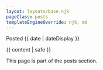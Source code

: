 ```yaml
---
layout: layouts/base.njk
pageClass: posts
templateEngineOverride: njk, md
---
```


<p class="date">
  Posted <time datetime="{{ date }}">{{ date | dateDisplay }}</time>
</p>
<main>

  {{ content | safe }}

  <div class="footnote">
    <p>
      This page is part of the posts section.
    </p>
  </div>
</main>
